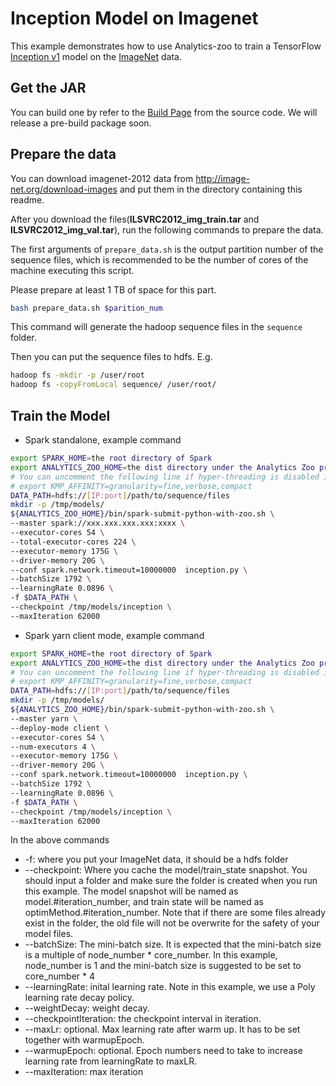 # Inception Model on Imagenet
This example demonstrates how to use Analytics-zoo to train a TensorFlow [Inception v1](https://arxiv.org/abs/1409.4842) model on the [ImageNet](http://image-net.org/index) data.
## Get the JAR
You can build one by refer to the
[Build Page](https://analytics-zoo.github.io/master/#ScalaUserGuide/install/#download-analytics-zoo-source) from the source code. We
will release a pre-build package soon.

## Prepare the data
You can download imagenet-2012 data from <http://image-net.org/download-images> and put them in the directory containing this readme.
 
After you download the files(**ILSVRC2012_img_train.tar** and **ILSVRC2012_img_val.tar**), 
run the following commands to prepare the data.

The first arguments of `prepare_data.sh` is the output partition number of the sequence files, which is recommended to be the number of cores of the machine executing this script.

Please prepare at least 1 TB of space for this part.

```bash
bash prepare_data.sh $parition_num
```

This command will generate the hadoop sequence files in the `sequence` folder.

Then you can put the sequence files to hdfs. E.g.

```bash
hadoop fs -mkdir -p /user/root
hadoop fs -copyFromLocal sequence/ /user/root/
```

## Train the Model
* Spark standalone, example command
```bash
export SPARK_HOME=the root directory of Spark
export ANALYTICS_ZOO_HOME=the dist directory under the Analytics Zoo project
# You can uncomment the following line if hyper-threading is disabled in your cluster
# export KMP_AFFINITY=granularity=fine,verbose,compact
DATA_PATH=hdfs://[IP:port]/path/to/sequence/files
mkdir -p /tmp/models/
${ANALYTICS_ZOO_HOME}/bin/spark-submit-python-with-zoo.sh \
--master spark://xxx.xxx.xxx.xxx:xxxx \  
--executor-cores 54 \  
--total-executor-cores 224 \  
--executor-memory 175G \ 
--driver-memory 20G \ 
--conf spark.network.timeout=10000000  inception.py \ 
--batchSize 1792 \
--learningRate 0.0896 \
-f $DATA_PATH \
--checkpoint /tmp/models/inception \ 
--maxIteration 62000
```

* Spark yarn client mode, example command
```bash
export SPARK_HOME=the root directory of Spark
export ANALYTICS_ZOO_HOME=the dist directory under the Analytics Zoo project
# You can uncomment the following line if hyper-threading is disabled in your cluster
# export KMP_AFFINITY=granularity=fine,verbose,compact
DATA_PATH=hdfs://[IP:port]/path/to/sequence/files
mkdir -p /tmp/models/
${ANALYTICS_ZOO_HOME}/bin/spark-submit-python-with-zoo.sh \
--master yarn \
--deploy-mode client \
--executor-cores 54 \
--num-executors 4 \ 
--executor-memory 175G \ 
--driver-memory 20G \ 
--conf spark.network.timeout=10000000  inception.py \ 
--batchSize 1792 \
--learningRate 0.0896 \
-f $DATA_PATH \
--checkpoint /tmp/models/inception \
--maxIteration 62000
```

In the above commands
* -f: where you put your ImageNet data, it should be a hdfs folder
* --checkpoint: Where you cache the model/train_state snapshot. You should input a folder and
make sure the folder is created when you run this example. The model snapshot will be named as
model.#iteration_number, and train state will be named as optimMethod.#iteration_number. Note that if
there are some files already exist in the folder, the old file will not be overwrite for the
safety of your model files.
* --batchSize: The mini-batch size. It is expected that the mini-batch size is a multiple of node_number *
core_number. In this example, node_number is 1 and the mini-batch size is suggested to be set to core_number * 4
* --learningRate: inital learning rate. Note in this example, we use a Poly learning rate decay
policy.
* --weightDecay: weight decay.
* --checkpointIteration: the checkpoint interval in iteration.
* --maxLr: optional. Max learning rate after warm up. It has to be set together with warmupEpoch.
* --warmupEpoch: optional. Epoch numbers need to take to increase learning rate from learningRate to maxLR.
* --maxIteration: max iteration
